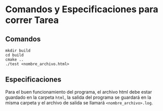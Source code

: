 # Comandos y Especificaciones para correr Tarea

## Comandos

```
mkdir build
cd build
cmake ..
./test <nombre_archivo.html>
```


## Especificaciones

Para el buen funcionamiento del programa, el archivo html debe estar guardado en la carpeta `html`, la salida del programa se guardará en la misma carpeta y el archivo de salida se llamará `<nombre_archivo>.log`.